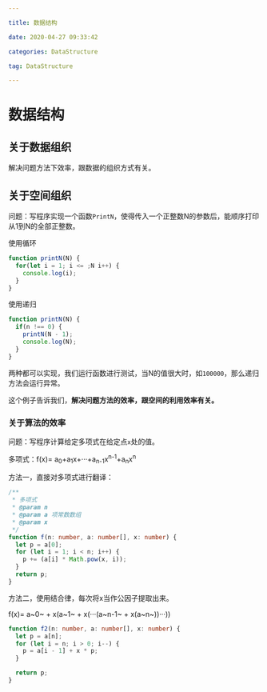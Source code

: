 ```yaml
---

title: 数据结构

date: 2020-04-27 09:33:42

categories: DataStructure

tag: DataStructure

---
```


# 数据结构

## 关于数据组织

解决问题方法下效率，跟数据的组织方式有关。

## 关于空间组织

问题：写程序实现一个函数`PrintN`，使得传入一个正整数N的参数后，能顺序打印从1到N的全部正整数。

使用循环

```javascript
function printN(N) {
  for(let i = 1; i <= ;N i++) {
    console.log(i);
  }
}
```

使用递归

```javascript
function printN(N) {
  if(n !== 0) {
    printN(N - 1);
    console.log(N);
  }
}

```

两种都可以实现，我们运行函数进行测试，当N的值很大时，如`100000`，那么递归方法会运行异常。

这个例子告诉我们，**解决问题方法的效率，跟空间的利用效率有关。**

### 关于算法的效率

问题：写程序计算给定多项式在给定点`x`处的值。

多项式：f(x)= a<sub>0</sub>+a<sub>1</sub>x+···+a<sub>n-1</sub>x<sup>n-1</sup>+a<sub>n</sub>x<sup>n</sup>

方法一，直接对多项式进行翻译：

```typescript
/**
 * 多项式
 * @param n 
 * @param a 项常数数组
 * @param x 
 */
function f(n: number, a: number[], x: number) {
  let p = a[0];
  for (let i = 1; i < n; i++) {
    p += (a[i] * Math.pow(x, i));
  }
  return p;
}
```

方法二，使用结合律，每次将x当作公因子提取出来。

f(x)= a~0~ + x(a~1~ + x(···(a~n-1~ + x(a~n~))···))

```typescript
function f2(n: number, a: number[], x: number) {
  let p = a[n];
  for (let i = n; i > 0; i--) {
    p = a[i - 1] + x * p;
  }

  return p;
}
```



